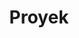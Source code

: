 ---
layout: projects
title: Proyek
permalink: /proyek/
active_menu: project
pagination: 
  enabled: true
  collection: projects
  title: 'Proyek - :num'
---